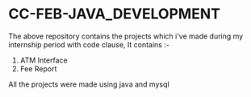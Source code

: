 # CC-FEB-JAVA_DEVELOPMENT
The above repository contains the projects which i've made during my internship period with code clause,
It contains :-
1) ATM Interface
2) Fee Report

All the projects were made using java and mysql

